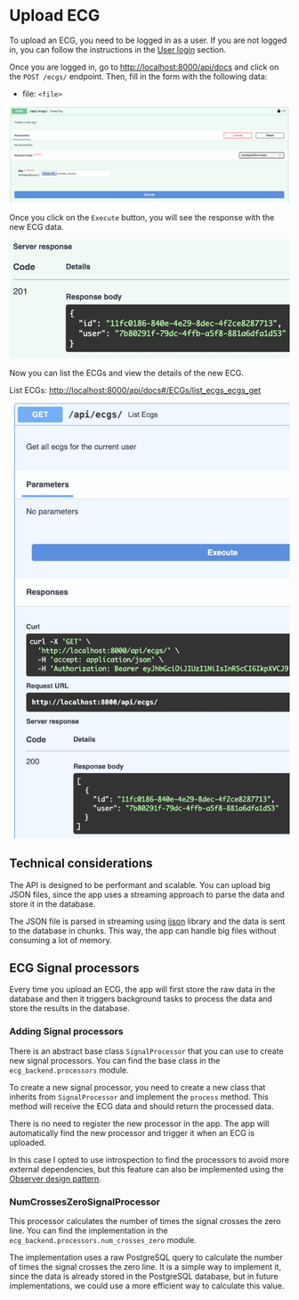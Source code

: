 # Upload ECG

To upload an ECG, you need to be logged in as a user. If you are not logged in, you can follow the instructions in the [User login](auth/user_login.md) section.

Once you are logged in, go to [http://localhost:8000/api/docs](http://localhost:8000/api/docs) and click on the `POST /ecgs/` endpoint. Then, fill in the form with the following data:

- file: `<file>`

![Upload ECG](../img/upload_ecg_1.jpg "Screenshot of the Upload ECG form")

Once you click on the `Execute` button, you will see the response with the new ECG data.

![Upload ECG response](../img/upload_ecg_2.jpg "Screenshot of the Upload ECG response")

Now you can list the ECGs and view the details of the new ECG.

List ECGs: [http://localhost:8000/api/docs#/ECGs/list_ecgs_ecgs_get](http://localhost:8000/api/docs#/ECGs/list_ecgs_ecgs_get)

![List ECGs](../img/upload_ecg_3.jpg "Screenshot of the List ECGs")

## Technical considerations

The API is designed to be performant and scalable. You can upload
big JSON files, since the app uses a streaming approach to parse the data and store it in the database.

The JSON file is parsed in streaming using [ijson](https://github.com/ICRAR/ijson?tab=readme-ov-file#lower-level-interfaces) library and the data is sent to the database in chunks. This way, the app can handle big files without consuming a lot of memory.


## ECG Signal processors

Every time you upload an ECG, the app will first store the raw data in the database and then it triggers background tasks to process the data and store the results in the database.

### Adding Signal processors

There is an abstract base class `SignalProcessor` that you can use to create new signal processors. You can find the base class in the `ecg_backend.processors` module.

To create a new signal processor, you need to create a new class that inherits from `SignalProcessor` and implement the `process` method. This method will receive the ECG data and should return the processed data.

There is no need to register the new processor in the app. The app will automatically find the new processor and trigger it when an ECG is uploaded.

In this case I opted to use introspection to find the processors
to avoid more external dependencies, but this feature can also be implemented using the [Observer design pattern](https://en.wikipedia.org/wiki/Observer_pattern).

### NumCrossesZeroSignalProcessor

This processor calculates the number of times the signal crosses the zero line. You can find the implementation in the `ecg_backend.processors.num_crosses_zero` module.

The implementation uses a raw PostgreSQL query to calculate the number of times the signal crosses the zero line. It is a simple
way to implement it, since the data is already stored in the PostgreSQL database, but in future implementations, we could use a more efficient way to calculate this value.

